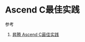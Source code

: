 # Ascend C最佳实践



参考

1. [昇腾 Ascend C最佳实践](https://www.hiascend.com/document/detail/zh/CANNCommunityEdition/82RC1alpha001/opdevg/ascendcbestP/atlas_ascendc_best_practices_10_0001.html)